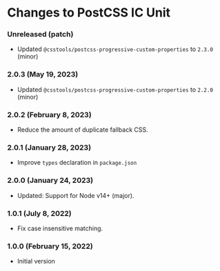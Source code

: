 # Changes to PostCSS IC Unit

### Unreleased (patch)

- Updated `@csstools/postcss-progressive-custom-properties` to `2.3.0` (minor)


### 2.0.3 (May 19, 2023)

- Updated `@csstools/postcss-progressive-custom-properties` to `2.2.0` (minor)


### 2.0.2 (February 8, 2023)

- Reduce the amount of duplicate fallback CSS.

### 2.0.1 (January 28, 2023)

- Improve `types` declaration in `package.json`

### 2.0.0 (January 24, 2023)

- Updated: Support for Node v14+ (major).

### 1.0.1 (July 8, 2022)

- Fix case insensitive matching.

### 1.0.0 (February 15, 2022)

- Initial version
